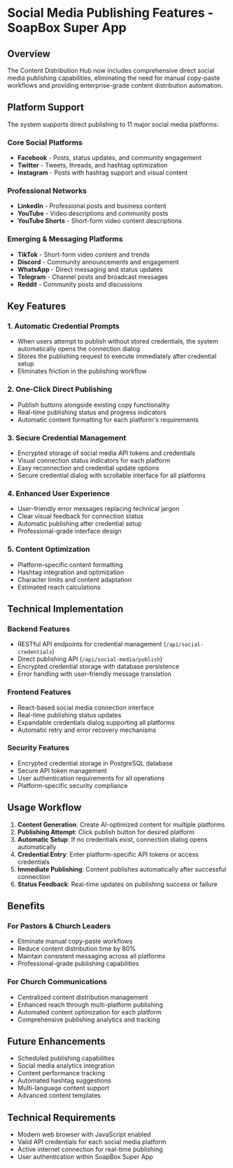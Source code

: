 # Social Media Publishing Features - SoapBox Super App

## Overview
The Content Distribution Hub now includes comprehensive direct social media publishing capabilities, eliminating the need for manual copy-paste workflows and providing enterprise-grade content distribution automation.

## Platform Support
The system supports direct publishing to 11 major social media platforms:

### Core Social Platforms
- **Facebook** - Posts, status updates, and community engagement
- **Twitter** - Tweets, threads, and hashtag optimization
- **Instagram** - Posts with hashtag support and visual content

### Professional Networks
- **LinkedIn** - Professional posts and business content
- **YouTube** - Video descriptions and community posts
- **YouTube Shorts** - Short-form video content descriptions

### Emerging & Messaging Platforms
- **TikTok** - Short-form video content and trends
- **Discord** - Community announcements and engagement
- **WhatsApp** - Direct messaging and status updates
- **Telegram** - Channel posts and broadcast messages
- **Reddit** - Community posts and discussions

## Key Features

### 1. Automatic Credential Prompts
- When users attempt to publish without stored credentials, the system automatically opens the connection dialog
- Stores the publishing request to execute immediately after credential setup
- Eliminates friction in the publishing workflow

### 2. One-Click Direct Publishing
- Publish buttons alongside existing copy functionality
- Real-time publishing status and progress indicators
- Automatic content formatting for each platform's requirements

### 3. Secure Credential Management
- Encrypted storage of social media API tokens and credentials
- Visual connection status indicators for each platform
- Easy reconnection and credential update options
- Secure credential dialog with scrollable interface for all platforms

### 4. Enhanced User Experience
- User-friendly error messages replacing technical jargon
- Clear visual feedback for connection status
- Automatic publishing after credential setup
- Professional-grade interface design

### 5. Content Optimization
- Platform-specific content formatting
- Hashtag integration and optimization
- Character limits and content adaptation
- Estimated reach calculations

## Technical Implementation

### Backend Features
- RESTful API endpoints for credential management (`/api/social-credentials`)
- Direct publishing API (`/api/social-media/publish`)
- Encrypted credential storage with database persistence
- Error handling with user-friendly message translation

### Frontend Features
- React-based social media connection interface
- Real-time publishing status updates
- Expandable credentials dialog supporting all platforms
- Automatic retry and error recovery mechanisms

### Security Features
- Encrypted credential storage in PostgreSQL database
- Secure API token management
- User authentication requirements for all operations
- Platform-specific security compliance

## Usage Workflow

1. **Content Generation**: Create AI-optimized content for multiple platforms
2. **Publishing Attempt**: Click publish button for desired platform
3. **Automatic Setup**: If no credentials exist, connection dialog opens automatically
4. **Credential Entry**: Enter platform-specific API tokens or access credentials
5. **Immediate Publishing**: Content publishes automatically after successful connection
6. **Status Feedback**: Real-time updates on publishing success or failure

## Benefits

### For Pastors & Church Leaders
- Eliminate manual copy-paste workflows
- Reduce content distribution time by 80%
- Maintain consistent messaging across all platforms
- Professional-grade publishing capabilities

### For Church Communications
- Centralized content distribution management
- Enhanced reach through multi-platform publishing
- Automated content optimization for each platform
- Comprehensive publishing analytics and tracking

## Future Enhancements
- Scheduled publishing capabilities
- Social media analytics integration
- Content performance tracking
- Automated hashtag suggestions
- Multi-language content support
- Advanced content templates

## Technical Requirements
- Modern web browser with JavaScript enabled
- Valid API credentials for each social media platform
- Active internet connection for real-time publishing
- User authentication within SoapBox Super App